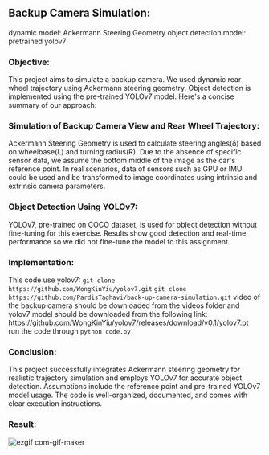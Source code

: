 ## Backup Camera Simulation:
dynamic model: Ackermann Steering Geometry
object detection model: pretrained yolov7

### Objective:
This project aims to simulate a backup camera. We used dynamic rear wheel trajectory using Ackermann steering geometry. Object detection is implemented using the pre-trained YOLOv7 model. Here's a concise summary of our approach:

### Simulation of Backup Camera View and Rear Wheel Trajectory:

Ackermann Steering Geometry is used to calculate steering angles(δ) based on wheelbase(L) and turning radius(R). Due to the absence of specific sensor data, we assume the bottom middle of the image as the car's reference point. In real scenarios, data of sensors such as GPU or IMU could be used and be transformed to image coordinates using intrinsic and extrinsic camera parameters.

### Object Detection Using YOLOv7:

YOLOv7, pre-trained on COCO dataset, is used for object detection without fine-tuning for this exercise. Results show good detection and real-time performance so we did not fine-tune the model fo this assignment.


### Implementation:


This code use yolov7:
```git clone https://github.com/WongKinYiu/yolov7.git```
```git clone https://github.com/PardisTaghavi/back-up-camera-simulation.git```
video of the backup camera should be downloaded from the videos folder and yolov7 model should be downloaded from the following link: 
https://github.com/WongKinYiu/yolov7/releases/download/v0.1/yolov7.pt
run the code through
```python code.py ```

### Conclusion:
This project successfully integrates Ackermann steering geometry for realistic trajectory simulation and employs YOLOv7 for accurate object detection. Assumptions include the reference point and pre-trained YOLOv7 model usage. The code is well-organized, documented, and comes with clear execution instructions.

### Result:
![ezgif com-gif-maker](https://github.com/PardisTaghavi/real_time_tracking_AB3DMOT/blob/main/TrackingDemo.gif)
